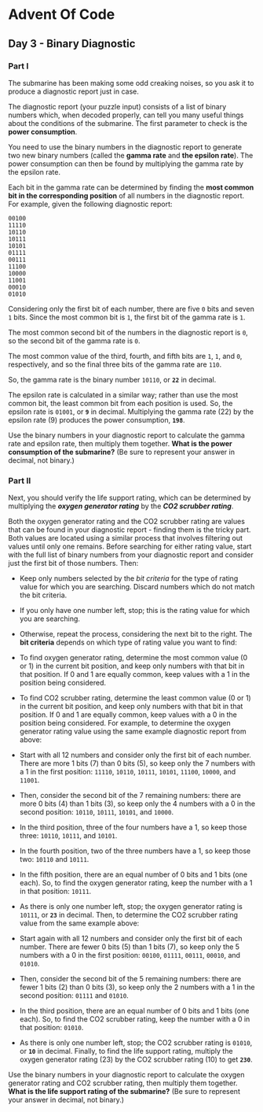 # Advent Of Code
## Day 3 - Binary Diagnostic
### Part I
The submarine has been making some odd creaking noises, so you ask it to produce a diagnostic report just in case.

The diagnostic report (your puzzle input) consists of a list of binary numbers which, when decoded properly, can tell you many useful things about the conditions of the submarine. The first parameter to check is the **power consumption**.

You need to use the binary numbers in the diagnostic report to generate two new binary numbers (called the **gamma rate** and **the epsilon rate**). The power consumption can then be found by multiplying the gamma rate by the epsilon rate.

Each bit in the gamma rate can be determined by finding the **most common bit in the corresponding position** of all numbers in the diagnostic report. For example, given the following diagnostic report:
```
00100
11110
10110
10111
10101
01111
00111
11100
10000
11001
00010
01010
```
Considering only the first bit of each number, there are five ```0``` bits and seven ```1``` bits. Since the most common bit is ```1```, the first bit of the gamma rate is ```1```.

The most common second bit of the numbers in the diagnostic report is ```0```, so the second bit of the gamma rate is ```0```.

The most common value of the third, fourth, and fifth bits are ```1```, ```1```, and ```0```, respectively, and so the final three bits of the gamma rate are ```110```.

So, the gamma rate is the binary number ```10110```, or **```22```** in decimal.

The epsilon rate is calculated in a similar way; rather than use the most common bit, the least common bit from each position is used. So, the epsilon rate is ```01001```, or **```9```** in decimal. Multiplying the gamma rate (22) by the epsilon rate (9) produces the power consumption, **```198```**.

Use the binary numbers in your diagnostic report to calculate the gamma rate and epsilon rate, then multiply them together. **What is the power consumption of the submarine?** (Be sure to represent your answer in decimal, not binary.)

### Part II

Next, you should verify the life support rating, which can be determined by multiplying the ***oxygen generator rating*** by the ***CO2 scrubber rating***.

Both the oxygen generator rating and the CO2 scrubber rating are values that can be found in your diagnostic report - finding them is the tricky part. Both values are located using a similar process that involves filtering out values until only one remains. Before searching for either rating value, start with the full list of binary numbers from your diagnostic report and consider just the first bit of those numbers. Then:

- Keep only numbers selected by the *bit criteria* for the type of rating value for which you are searching. Discard numbers which do not match the bit criteria.
- If you only have one number left, stop; this is the rating value for which you are searching.
- Otherwise, repeat the process, considering the next bit to the right.
The **bit criteria** depends on which type of rating value you want to find:

- To find oxygen generator rating, determine the most common value (0 or 1) in the current bit position, and keep only numbers with that bit in that position. If 0 and 1 are equally common, keep values with a 1 in the position being considered.
- To find CO2 scrubber rating, determine the least common value (0 or 1) in the current bit position, and keep only numbers with that bit in that position. If 0 and 1 are equally common, keep values with a 0 in the position being considered.
For example, to determine the oxygen generator rating value using the same example diagnostic report from above:

- Start with all 12 numbers and consider only the first bit of each number. There are more 1 bits (7) than 0 bits (5), so keep only the 7 numbers with a 1 in the first position: ```11110```, ```10110```, ```10111```, ```10101```, ```11100```, ```10000```, and ```11001```.
- Then, consider the second bit of the 7 remaining numbers: there are more 0 bits (4) than 1 bits (3), so keep only the 4 numbers with a 0 in the second position: ```10110```, ```10111```, ```10101```, and ```10000```.
- In the third position, three of the four numbers have a 1, so keep those three: ```10110```, ```10111```, and ```10101```.
- In the fourth position, two of the three numbers have a 1, so keep those two: ```10110``` and ```10111```.
- In the fifth position, there are an equal number of 0 bits and 1 bits (one each). So, to find the oxygen generator rating, keep the number with a 1 in that position: ```10111```.
- As there is only one number left, stop; the oxygen generator rating is ```10111```, or **```23```** in decimal.
Then, to determine the CO2 scrubber rating value from the same example above:

- Start again with all 12 numbers and consider only the first bit of each number. There are fewer 0 bits (5) than 1 bits (7), so keep only the 5 numbers with a 0 in the first position: ```00100```, ```01111```, ```00111```, ```00010```, and ```01010```.
- Then, consider the second bit of the 5 remaining numbers: there are fewer 1 bits (2) than 0 bits (3), so keep only the 2 numbers with a 1 in the second position: ```01111``` and ```01010```.
- In the third position, there are an equal number of 0 bits and 1 bits (one each). So, to find the CO2 scrubber rating, keep the number with a 0 in that position: ```01010```.
- As there is only one number left, stop; the CO2 scrubber rating is ```01010```, or **```10```** in decimal.
Finally, to find the life support rating, multiply the oxygen generator rating (23) by the CO2 scrubber rating (10) to get **```230```**.

Use the binary numbers in your diagnostic report to calculate the oxygen generator rating and CO2 scrubber rating, then multiply them together. **What is the life support rating of the submarine?** (Be sure to represent your answer in decimal, not binary.)

